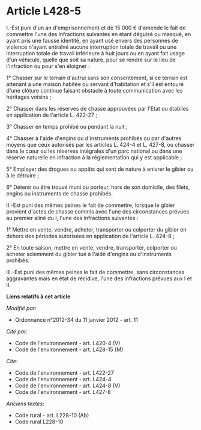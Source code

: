 # Article L428-5

I.-Est puni d'un an d'emprisonnement et de 15 000 € d'amende le fait de commettre l'une des infractions suivantes en étant
déguisé ou masqué, en ayant pris une fausse identité, en ayant usé envers des personnes de violence n'ayant entraîné aucune
interruption totale de travail ou une interruption totale de travail inférieure à huit jours ou en ayant fait usage d'un
véhicule, quelle que soit sa nature, pour se rendre sur le lieu de l'infraction ou pour s'en éloigner : 

1° Chasser sur le terrain d'autrui sans son consentement, si ce terrain est attenant à une maison habitée ou servant
d'habitation et s'il est entouré d'une clôture continue faisant obstacle à toute communication avec les héritages voisins ; 

2° Chasser dans les réserves de chasse approuvées par l'Etat ou établies en application de l'article L. 422-27 ; 

3° Chasser en temps prohibé ou pendant la nuit ; 

4° Chasser à l'aide d'engins ou d'instruments prohibés ou par d'autres moyens que ceux autorisés par les articles L. 424-4 et
L. 427-8, ou chasser dans le cœur ou les réserves intégrales d'un parc national ou dans une réserve naturelle en infraction à
la réglementation qui y est applicable ; 

5° Employer des drogues ou appâts qui sont de nature à enivrer le gibier ou à le détruire ; 

6° Détenir ou être trouvé muni ou porteur, hors de son domicile, des filets, engins ou instruments de chasse prohibés. 

II.-Est puni des mêmes peines le fait de commettre, lorsque le gibier provient d'actes de chasse commis avec l'une des
circonstances prévues au premier aliné du I, l'une des infractions suivantes : 

1° Mettre en vente, vendre, acheter, transporter ou colporter du gibier en dehors des périodes autorisées en application de
l'article L. 424-8 ; 

2° En toute saison, mettre en vente, vendre, transporter, colporter ou acheter sciemment du gibier tué à l'aide d'engins ou
d'instruments prohibés. 

III.-Est puni des mêmes peines le fait de commettre, sans circonstances aggravantes mais en état de récidive, l'une des
infractions prévues aux I et II.

**Liens relatifs à cet article**

_Modifié par_:

  - Ordonnance n°2012-34 du 11 janvier 2012 - art. 11

_Cité par_:

  - Code de l'environnement - art. L420-4 (V)
  - Code de l'environnement - art. L428-15 (M)

_Cite_:

  - Code de l'environnement - art. L422-27
  - Code de l'environnement - art. L424-4
  - Code de l'environnement - art. L424-8 (V)
  - Code de l'environnement - art. L427-8

_Anciens textes_:

  - Code rural - art. L228-10 (Ab)
  - Code rural L228-10
